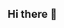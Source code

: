 ## Hi there 👋

<!--
**XenoHerez/XenoHerez** is a ✨ _special_ ✨ repository because its `README.md` (this file) appears on your GitHub profile.


- 🔭 I’m currently working on websites...
- 🌱 I’m currently learning JavaScript, python, css...
- 🤔 I’m looking for help with codes...
- 💬 Ask me about sites...
- 📫 How to reach me: Discord: xeno420__ ...
- 😄 Pronouns: IM COOL...
- ⚡ Fun fact: IM 1* Y.O...
-->
